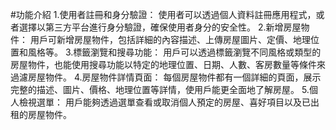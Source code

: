 #功能介紹
1.使用者註冊和身分驗證： 使用者可以透過個人資料註冊應用程式，或者選擇以第三方平台進行身分驗證，確保使用者身分的安全性。
2.新增房屋物件： 用戶可新增房屋物件，包括詳細的內容描述、上傳房屋圖片、定價、地理位置和風格等。
3.標籤瀏覽和搜尋功能： 用戶可以透過標籤瀏覽不同風格或類型的房屋物件，也能使用搜尋功能以特定的地理位置、日期、人數、客房數量等條件來過濾房屋物件。
4.房屋物件詳情頁面： 每個房屋物件都有一個詳細的頁面，展示完整的描述、圖片、價格、地理位置等詳情，使用戶能更全面地了解房屋。
5.個人檢視選單： 用戶能夠透過選單查看或取消個人預定的房屋、喜好項目以及已出租的房屋物件。
 
